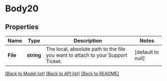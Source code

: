 # Body20

## Properties
Name | Type | Description | Notes
------------ | ------------- | ------------- | -------------
**File** | **string** | The local, absolute path to the file you want to attach to your Support Ticket.  | [default to null]

[[Back to Model list]](../README.md#documentation-for-models) [[Back to API list]](../README.md#documentation-for-api-endpoints) [[Back to README]](../README.md)

